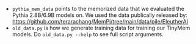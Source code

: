 - `pythia_mem_data` points to the memorized data that we evaluated the Pythia 2.8B/6.9B models on. We used the data publically released by: https://github.com/terarachang/MemPi/tree/main/data/pile/EleutherAI
- `old_data.py` is how we generate training data for training our TinyMem models. Do `old_data.py --help` to see full script arguments.

